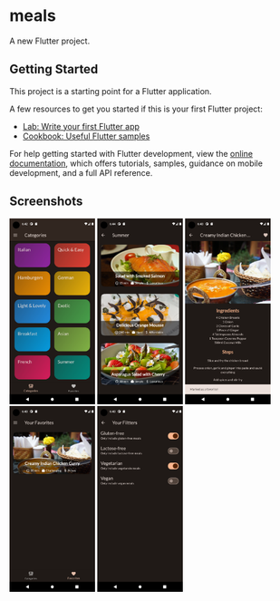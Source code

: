 # meals

A new Flutter project.

## Getting Started

This project is a starting point for a Flutter application.

A few resources to get you started if this is your first Flutter project:

- [Lab: Write your first Flutter app](https://docs.flutter.dev/get-started/codelab)
- [Cookbook: Useful Flutter samples](https://docs.flutter.dev/cookbook)

For help getting started with Flutter development, view the
[online documentation](https://docs.flutter.dev/), which offers tutorials,
samples, guidance on mobile development, and a full API reference.


## Screenshots
<div>
<img src ="https://github.com/RanaEssam03/Meals/blob/master/screenshots/Screenshot_1690044161.png" style="width:30%" >
<img src ="https://github.com/RanaEssam03/Meals/blob/master/screenshots/Screenshot_1690044257.png" style="width:30%" >
<img src ="https://github.com/RanaEssam03/Meals/blob/master/screenshots/Screenshot_1690044215.png" style="width:30%" > 
<img src ="https://github.com/RanaEssam03/Meals/blob/master/screenshots/Screenshot_1690044227.png" style="width:30%" >
<img src ="https://github.com/RanaEssam03/Meals/blob/master/screenshots/Screenshot_1690044235.png" style="width:30%" >

</div>



